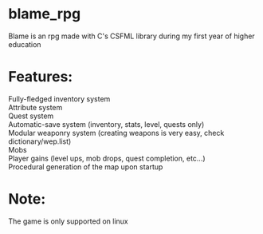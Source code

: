 # blame_rpg

Blame is an rpg made with C's CSFML library during my first year of higher education

# Features:

Fully-fledged inventory system <br />
Attribute system <br />
Quest system <br />
Automatic-save system (inventory, stats, level, quests only) <br />
Modular weaponry system (creating weapons is very easy, check dictionary/wep.list) <br />
Mobs <br />
Player gains (level ups, mob drops, quest completion, etc...) <br />
Procedural generation of the map upon startup <br />


# Note:
The game is only supported on linux
